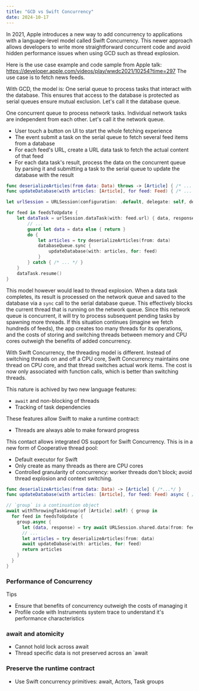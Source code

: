```yaml
---
title: "GCD vs Swift Concurrency"
date: 2024-10-17
---
```


In 2021, Apple introduces a new way to add concurrency to applications with a language-level model called Swift Concurrency. This newer approach allows developers to write more straightforward concurrent code and avoid hidden performance issues when using GCD such as thread explosion.

Here is the use case example and code sample from Apple talk: https://developer.apple.com/videos/play/wwdc2021/10254?time=297
The use case is to fetch news feeds.

With GCD, the model is:
One serial queue to process tasks that interact with the database. This ensures that access to the database is protected as serial queues ensure mutual exclusion. Let's call it the database queue.

One concurrent queue to process network tasks. Individual network tasks are independent from each other. Let's call it the network queue.

- User touch a button on UI to start the whole fetching experience
- The event submit a task on the serial queue to fetch several feed items from a database
- For each feed's URL, create a URL data task to fetch the actual content of that feed
- For each data task's result, process the data on the concurrent queue by parsing it and submitting a task to the serial queue to update the database with the result

```Swift
func deserializeArticles(from data: Data) throws -> [Article] { /* ... */ }
func updateDatabase(with articles: [Article], for feed: Feed) { /* ... */ }

let urlSession = URLSession(configuration: .default, delegate: self, delegateQueue: concurrentQueue)

for feed in feedsToUpdate {
    let dataTask = urlSession.dataTask(with: feed.url) { data, response, error in
        // ...
        guard let data = data else { return }
        do {
            let articles = try deserializeArticles(from: data)
            databaseQueue.sync {
                updateDatabase(with: articles, for: feed)
            }
        } catch { /* ... */ }
    }
    dataTask.resume()
}
```

This model however would lead to thread explosion.
When a data task completes, its result is processed on the network queue and saved to the database via a `sync` call to the serial database queue. This effectively blocks the current thread that is running on the network queue. Since this network queue is concurrent, it will try to process subsequent pending tasks by spawning more threads. If this situation continues (imagine we fetch hundreds of feeds), the app creates too many threads for its operations, and the costs of storing and switching threads between memory and CPU cores outweigh the benefits of added concurrency.


With Swift Concurrency, the threading model is different. Instead of switching threads on and off a CPU core, Swift Concurrency maintains one thread on CPU core, and that thread switches actual work items. The cost is now only associated with function calls, which is better than switching threads.

This nature is achived by two new language features:
- `await` and non-blocking of threads
- Tracking of task dependencies

These features allow Swift to make a runtime contract:
- Threads are always able to make forward progress

This contact allows integrated OS support for Swift Concurrency. This is in a new form of Cooperative thread pool:
- Default executor for Swift
- Only create as many threads as there are CPU cores
- Controlled granularity of concurrency: worker threads don't block; avoid thread explosion and context switching.




```Swift
func deserializeArticles(from data: Data) -> [Article] { /*...*/ }
func updateDatabase(with articles: [Article], for feed: Feed) async { /*...*/ }

// `group` is a continuation object
await withThrowingTaskGroup(of [Article].self) { group in
  for feed in feedsToUpdate {
    group.async {
      let (data, response) = try await URLSession.shared.data(from: feed.url)
      // ...
      let articles = try deserializeArticles(from: data)
      await updateDabase(with: articles, for: feed)
      return articles
    }
  }
}

```

### Performance of Concurrency
Tips
- Ensure that benefits of concurrency outweigh the costs of managing it
- Profile code with Instruments system trace to understand it's performance characteristics

### await and atomicity
- Cannot hold lock across await
- Thread specific data is not preserved across an `await

### Preserve the runtime contract
- Use Swift concurrency primitives: await, Actors, Task groups
